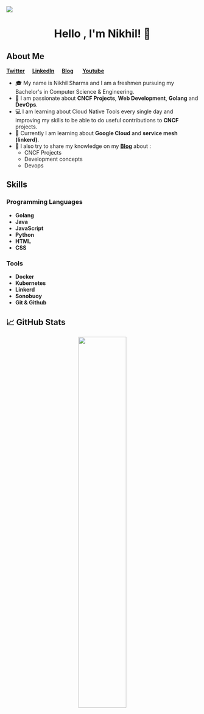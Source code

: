 
<img align="center" src="https://i.imgur.com/4ASafy0.png">

<h1 align="center">Hello , I'm Nikhil! <span class="wave">👋</span></h1>

## About Me

**[Twitter](https://twitter.com/nikhilstwt)**&nbsp;&nbsp;&nbsp;&nbsp;&nbsp;**[LinkedIn](https://www.linkedin.com/in/nikhil-sharma-3884261b2/)**&nbsp;&nbsp;&nbsp;&nbsp;&nbsp;**[Blog](https://nikhilsblog.hashnode.dev/)**
&nbsp;&nbsp;&nbsp;&nbsp;&nbsp;**[Youtube](https://www.youtube.com/channel/UC13FZ3U7cuLIGN9lOo_8cQQ)**


- :mortar_board: My name is Nikhil Sharma and I am a freshmen pursuing my Bachelor's in Computer Science & Engineering. 
- :raising_hand: I am passionate about **CNCF Projects**, **Web Development**, **Golang** and **DevOps**.
- :computer: I am learning about Cloud Native Tools every single day and improving my skills to be able to do useful contributions to **CNCF** projects.
-  🌱 Currently I am learning about **Google Cloud** and **service mesh (linkerd)**.
- :cowboy_hat_face: I also try to share my knowledge on my **[Blog](https://nikhilsblog.hashnode.dev/)** about :
	- CNCF Projects
	- Development concepts
	- Devops

## Skills 


### **Programming Languages**
- **Golang**
- **Java**
- **JavaScript**
- **Python**
- **HTML**
- **CSS**
### Tools
- **Docker** 
- **Kubernetes**
- **Linkerd**
- **Sonobuoy**
- **Git & Github**


## 📈 GitHub Stats   

<!-- ![](https://github-readme-stats.vercel.app/api?username=NikhilSharmaWe&show_icons=true&theme=tokyonight)  -->
<p align="center">
	
  <img width="50%" src="https://github-readme-stats.vercel.app/api?username=NikhilSharmaWe&show_icons=true&theme=algolia&hide_border=true" />
<!--   <img width="48%" src="https://github-readme-streak-stats.herokuapp.com/?user=NikhilSharmaWe&theme=algolia&hide_border=true" /> -->
</p>
